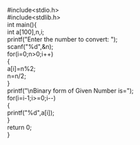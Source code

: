 #include<stdio.h>    
#include<stdlib.h>  
int main(){  
int a[100],n,i;     
printf("Enter the number to convert: ");    
scanf("%d",&n);    
for(i=0;n>0;i++)    
{    
a[i]=n%2;    
n=n/2;    
}    
printf("\nBinary form of Given Number is=");    
for(i=i-1;i>=0;i--)    
{    
printf("%d",a[i]);    
}    
return 0;  
}  
